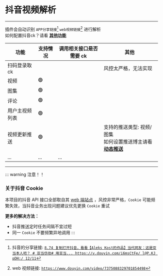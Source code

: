 # 抖音视频解析

---

插件会自动识别 `APP分享链接`[^1] `web视频链接`[^2] 进行解析<br>
如何配置抖音ck？请看 [**其他功能**](./other.md#配置不同平台的-cookies)

| 功能           | 支持情况 | 调用相关接口是否需要 ck | 其他                                                                        |
| -------------- | -------- | ----------------------- | --------------------------------------------------------------------------- |
| 扫码登录取 ck  | <i class="fa-solid fa-xmark fa-beat-fade fa-lg" style="color: #f20707;"></i>       |                         | 风控太严格，无法实现                                                        |
| 视频           | 🟢       | <i class="fa-solid fa-check fa-shake fa-lg" style="color: #63E6BE;"></i>                      |                                                                             |
| 图集           | 🟢       | <i class="fa-solid fa-check fa-shake fa-lg" style="color: #63E6BE;"></i>                      |                                                                             |
| 评论           | 🟢       | <i class="fa-solid fa-check fa-shake fa-lg" style="color: #63E6BE;"></i>                      |                                                                             |
| 用户主视频列表 | 🟢       | <i class="fa-solid fa-check fa-shake fa-lg" style="color: #63E6BE;"></i>                      |                                                                             |
| 视频更新推送   | 🟢       | <i class="fa-solid fa-check fa-shake fa-lg" style="color: #63E6BE;"></i>                      | 支持的推送类型: 视频/图集<br>如何设置推送博主请看 [**动态推送**](./push.md) |
| ...            | ...      | ...                     |                                                                             |

---

[^1]: 抖音的分享链接: [`8.74 复制打开抖音，看看【Aleks Kost的作品】当代网友：这是亚当本人吧？ # 亚当仿妆# 用亚当... https://v.douyin.com/i6msCtFe/ l@P.KJ pDH:/ 12/11`](https://v.douyin.com/i6msCtFe/)

[^2]: web 视频链接: [`https://www.douyin.com/video/7375088329701854498`](https://www.douyin.com/video/7375088329701854498)

::: warning 注意！！

### 关于抖音 Cookie

本项目的抖音 API 接口全部取自其 [web 端站点](https://www.douyin.com) ，风控非常严格，`Cookie` 可能频繁失效，当抖音业务出现问题建议优先更换 `Cookie` 重试

**更多的解决方法：**

- 抖音推送定时任务间隔不宜过短
- 同一 `Cookie` 不要频繁异地调用
  :::
